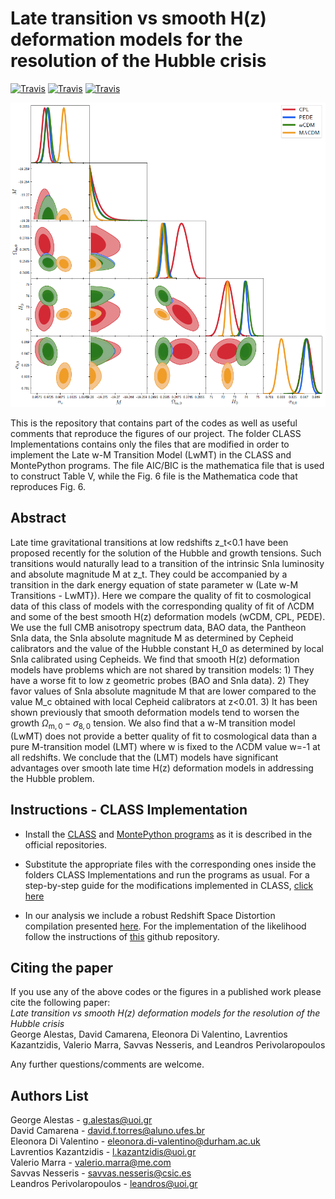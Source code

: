 # Late transition vs smooth H(z) deformation models for the resolution of the Hubble crisis

[![Travis](https://img.shields.io/badge/language-Mathematica-green.svg)]()
[![Travis](https://img.shields.io/badge/language-Python-yellow.svg)]()
[![Travis](https://img.shields.io/badge/language-C-lightgrey.svg)]()

<p align="center">
<img src="preview.PNG" width="900" title="preview" />
</p>

This is the repository that contains part of the codes as well as useful comments that reproduce the figures of our project. The folder CLASS Implementations contains only the files that are modified in order to implement the Late w-M Transition Model (LwMT) in the CLASS and MontePython programs. The file AIC/BIC is the mathematica file that is used to construct Table V, while the Fig. 6 file is the Mathematica code that reproduces Fig. 6.

## Abstract
Late time gravitational transitions at low redshifts z_t<0.1 have been proposed recently for the solution of the Hubble and growth tensions. Such transitions would naturally lead to a transition of the intrinsic SnIa luminosity and absolute magnitude M at z_t. They could be accompanied by a transition in the dark energy equation of state parameter w (Late w-M Transitions - LwMT}). Here we compare the quality of fit to cosmological data of this class of models with the corresponding quality of fit of ΛCDM and some of the best smooth H(z) deformation models (wCDM, CPL, PEDE). We use the full CMB anisotropy spectrum data, BAO data, the Pantheon SnIa data, the SnIa absolute magnitude M as determined by Cepheid calibrators and the value of the Hubble constant H_0 as determined by local SnIa calibrated using Cepheids.  We find that smooth H(z) deformation models have problems which are not shared by transition models: 1) They have a worse fit to low z geometric probes (BAO and SnIa data). 2) They favor values of SnIa absolute magnitude M that are lower compared to the value M_c obtained with local Cepheid calibrators at z<0.01. 3) It has been shown previously that smooth deformation models tend to worsen the growth $\Omega_\mathrm{m,0}-\sigma_\mathrm{8,0}$ tension. We also find that a w-M transition model (LwMT) does not provide a better quality of fit to cosmological data than a pure M-transition model (LMT) where w is fixed to the ΛCDM value w=-1 at all redshifts. We conclude that the (LMT) models have significant advantages over smooth late time H(z) deformation models in addressing the Hubble problem.


## Instructions - CLASS Implementation
* Install the [CLASS](https://github.com/brinckmann/class_public) and [MontePython programs](https://github.com/brinckmann/montepython_public) as it is described in the official repositories.

* Substitute the appropriate files with the corresponding ones inside the folders CLASS Implementations and run the programs as usual. For a step-by-step guide for the modifications implemented in CLASS, [click here](https://cosmology.physics.uoi.gr/wp-content/uploads/2021/07/Class_Implementation-1.pdf)

* In our analysis we include a robust Redshift Space Distortion compilation presented [here](https://arxiv.org/pdf/1806.10822.pdf). For the implementation of the likelihood follow the instructions of [this](https://github.com/snesseris/RSD-growth) github repository.


## Citing the paper 
If you use any of the above codes or the figures in a published work please cite the following paper:
<br>*Late transition vs smooth H(z) deformation models for the resolution of the Hubble crisis*
<br>George Alestas, David Camarena, Eleonora Di Valentino, Lavrentios Kazantzidis, Valerio Marra, Savvas Nesseris, and Leandros Perivolaropoulos

Any further questions/comments are welcome.


## Authors List
George Alestas - <g.alestas@uoi.gr>
<br>David Camarena - <david.f.torres@aluno.ufes.br>
<br>Eleonora Di Valentino - <eleonora.di-valentino@durham.ac.uk>
<br>Lavrentios Kazantzidis - <l.kazantzidis@uoi.gr>
<br>Valerio Marra - <valerio.marra@me.com>
<br>Savvas Nesseris - <savvas.nesseris@csic.es>
<br>Leandros Perivolaropoulos - <leandros@uoi.gr>
